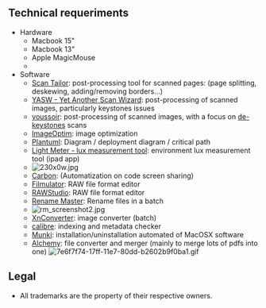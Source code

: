 ## Technical requeriments ##

* Hardware
     - Macbook 15"
     - Macbook 13"
     - Apple MagicMouse
     - 
* Software
 	 - [Scan Tailor](http://scantailor.org/): post-processing tool for scanned pages: (page splitting, deskewing, adding/removing borders...)
     - [YASW - Yet Another Scan Wizard](https://sourceforge.net/projects/yascanw/): post-processing of scanned images, particularly keystones issues
     - [voussoir](https://github.com/publicus/voussoir): post-processing of scanned images, with a focus on [de-keystones](https://www.researchgate.net/figure/Digital-image-process-for-keystone-and-fan-shape-distortions-correction-a-Keystone_fig6_258041815) scans
     - [ImageOptim](https://github.com/ImageOptim/ImageOptim): image optimization
     - [Plantuml](http://www.plantuml.com/plantuml/uml/):  Diagram / deployment diagram / critical path
     - [Light Meter - lux measurement tool](https://itunes.apple.com/es/app/light-meter-lux-measurement-tool/id642285909?mt=8): environment lux measurement tool (ipad app)
     - ![230x0w.jpg](https://bitbucket.org/repo/5qA7gpA/images/561974045-230x0w.jpg)
     - [Carbon](https://carbon.now.sh/): (Automatization on code screen sharing)
     - [Filmulator](https://github.com/CarVac/filmulator-gui): RAW file format editor
     - [RAWStudio](https://github.com/rawstudio/rawstudio): RAW file format editor
     - [Rename Master](http://www.joejoesoft.com/vcms/108/): Rename files in a batch
     - ![rm_screenshot2.jpg](https://bitbucket.org/repo/5qA7gpA/images/1559824972-rm_screenshot2.jpg)
     - [XnConverter](https://www.xnview.com/en/xnconvert/): image converter (batch)
     - [calibre](https://calibre-ebook.com): indexing and metadata checker
     - [Munki](https://www.munki.org/munki/): installation/uninstallation automated of MacOSX software
     - [Alchemy](https://github.com/dawnlabs/alchemy): file converter and merger (mainly to merge lots of pdfs into one)
     ![7e6f7f74-17ff-11e7-80dd-b2602b9f0ba1.gif](https://bitbucket.org/repo/5qA7gpA/images/2680327398-7e6f7f74-17ff-11e7-80dd-b2602b9f0ba1.gif)

     
## Legal ##

* All trademarks are the property of their respective owners.